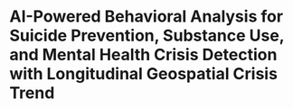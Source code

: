 # AI-Powered Behavioral Analysis for Suicide Prevention, Substance Use, and Mental Health Crisis Detection with Longitudinal Geospatial Crisis Trend

